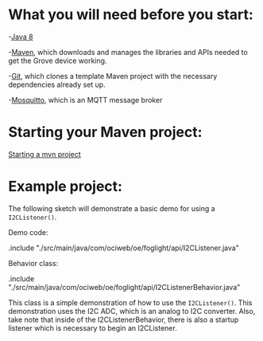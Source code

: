 # What you will need before you start:
-[Java 8](https://docs.oracle.com/javase/8/docs/technotes/guides/install/install_overview.html) 

-[Maven](https://maven.apache.org/install.html), which downloads and manages the libraries and APIs needed to get the Grove device working.

-[Git](https://git-scm.com/), which clones a template Maven project with the necessary dependencies already set up.

-[Mosquitto](https://mosquitto.org/download/), which is an MQTT message broker

# Starting your Maven project: 
[Starting a mvn project](https://github.com/oci-pronghorn/FogLighter/blob/master/README.md)

# Example project:
 
 The following sketch will demonstrate a basic demo for using a ```I2CListener()```.

Demo code:

.include "./src/main/java/com/ociweb/oe/foglight/api/I2CListener.java"

Behavior class:

.include "./src/main/java/com/ociweb/oe/foglight/api/I2CListenerBehavior.java"

This class is a simple demonstration of how to use the ```I2CListener()```. This demonstration uses the I2C ADC, which is an analog to I2C converter. Also, take note that inside of the I2CListenerBehavior, there is also a startup listener which is necessary to begin an I2CListener. 